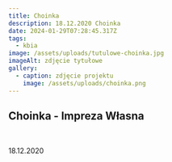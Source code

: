 ```yaml
---
title: Choinka
description: 18.12.2020 Choinka
date: 2024-01-29T07:28:45.317Z
tags:
  - kbia
image: /assets/uploads/tutulowe-choinka.jpg
imageAlt: zdjęcie tytułowe
gallery:
  - caption: zdjęcie projektu
    image: /assets/uploads/choinka.png
---
```

## Choinka - Impreza Własna

<br>

18.12.2020

